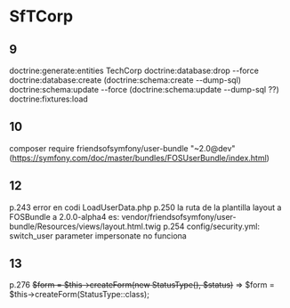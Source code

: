 # SfTCorp
9
--
doctrine:generate:entities TechCorp
doctrine:database:drop --force
doctrine:database:create
(doctrine:schema:create --dump-sql)
doctrine:schema:update --force
(doctrine:schema:update --dump-sql ??)
doctrine:fixtures:load

10
--
composer require friendsofsymfony/user-bundle "~2.0@dev"
(https://symfony.com/doc/master/bundles/FOSUserBundle/index.html)


12
---
p.243 error en codi LoadUserData.php
p.250 la ruta de la plantilla layout a FOSBundle a 2.0.0-alpha4 es: vendor/friendsofsymfony/user-bundle/Resources/views/layout.html.twig
p.254 config/security.yml: switch_user parameter impersonate no funciona

13
--
p.276 ~~$form = $this->createForm(new StatusType(), $status)~~ => $form = $this->createForm(StatusType::class);
